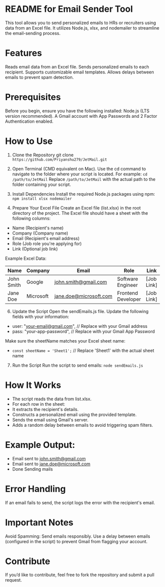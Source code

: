# README for Email Sender Tool

This tool allows you to send personalized emails to HRs or recruiters using data from an Excel file. It utilizes Node.js, xlsx, and nodemailer to streamline the email-sending process.

# Features

Reads email data from an Excel file.
Sends personalized emails to each recipient.
Supports customizable email templates.
Allows delays between emails to prevent spam detection.

# Prerequisites

Before you begin, ensure you have the following installed:
Node.js (LTS version recommended).
A Gmail account with App Passwords and 2 Factor Authentication enabled.

# How to Use
1. Clone the Repository
   git clone ```https://github.com/Priyanshu279/JetMail.git```

2. Open Terminal (CMD equivalent on Mac).
Use the cd command to navigate to the folder where your script is located. For example: ```cd /path/to/JetMail```
Replace ```/path/to/JetMail``` with the actual path to the folder containing your script.

3. Install Dependencies
Install the required Node.js packages using npm:
```npm install xlsx nodemailer```

5. Prepare Your Excel File
Create an Excel file (list.xlsx) in the root directory of the project.
The Excel file should have a sheet with the following columns:
- Name (Recipient's name)
- Company (Company name)
- Email (Recipient's email address)
- Role (Job role you're applying for)
- Link (Optional job link)

Example Excel Data:

| Name        | Company     | Email                  | Role               | Link                 |
|-------------|-------------|------------------------|--------------------|----------------------|
| John Smith  | Google      | john.smith@gmail.com   | Software Engineer  |     [Job Link]       |
| Jane Doe    | Microsoft   | jane.doe@microsoft.com | Frontend Developer |     [Job Link]       |
	
6. Update the Script
Open the sendEmails.js file.
Update the following fields with your information:
- user: "your-email@gmail.com",        // Replace with your Gmail address
- pass: "your-app-password",           // Replace with your Gmail App Password

Make sure the sheetName matches your Excel sheet name:
- ```const sheetName = 'Sheet1';``` // Replace 'Sheet1' with the actual sheet name

7. Run the Script
Run the script to send emails:
```node sendEmails.js```

# How It Works
* The script reads the data from list.xlsx.
* For each row in the sheet:
* It extracts the recipient's details.
* Constructs a personalized email using the provided template.
* Sends the email using Gmail's server.
* Adds a random delay between emails to avoid triggering spam filters.

# Example Output:
* Email sent to john.smith@gmail.com
* Email sent to jane.doe@microsoft.com
* Done Sending mails

# Error Handling
If an email fails to send, the script logs the error with the recipient's email.

# Important Notes
Avoid Spamming:
Send emails responsibly.
Use a delay between emails (configured in the script) to prevent Gmail from flagging your account.

# Contribute
If you’d like to contribute, feel free to fork the repository and submit a pull request.
